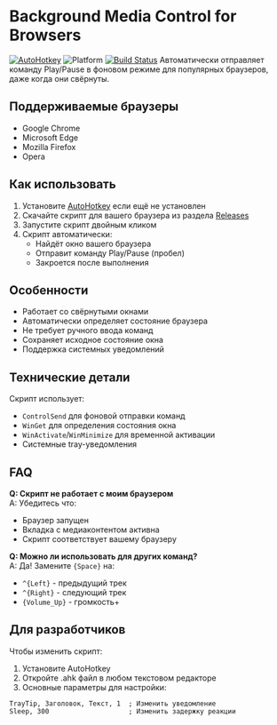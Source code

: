 # Background Media Control for Browsers

[![AutoHotkey](https://img.shields.io/badge/AutoHotkey-v1.1+-green.svg)](https://www.autohotkey.com/)
![Platform](https://img.shields.io/badge/Platform-Windows-blue)
[![Build Status](https://github.com/wulkan-Git/Background-Play-Pause/actions/workflows/build.yml/badge.svg)](https://github.com/wulkan-Git/Background-Play-Pause/actions)
Автоматически отправляет команду Play/Pause в фоновом режиме для популярных браузеров, даже когда они свёрнуты.

## Поддерживаемые браузеры
- Google Chrome
- Microsoft Edge
- Mozilla Firefox
- Opera

## Как использовать
1. Установите [AutoHotkey](https://www.autohotkey.com/download/) если ещё не установлен
2. Скачайте скрипт для вашего браузера из раздела [Releases](https://github.com/wulkan-Git/Background-Play-Pause/releases)
3. Запустите скрипт двойным кликом
4. Скрипт автоматически:
   - Найдёт окно вашего браузера
   - Отправит команду Play/Pause (пробел)
   - Закроется после выполнения

## Особенности
- Работает со свёрнутыми окнами
- Автоматически определяет состояние браузера
- Не требует ручного ввода команд
- Сохраняет исходное состояние окна
- Поддержка системных уведомлений

## Технические детали
Скрипт использует:
- `ControlSend` для фоновой отправки команд
- `WinGet` для определения состояния окна
- `WinActivate`/`WinMinimize` для временной активации
- Системные tray-уведомления
## FAQ
**Q: Скрипт не работает с моим браузером**  
A: Убедитесь что:
   - Браузер запущен
   - Вкладка с медиаконтентом активна
   - Скрипт соответствует вашему браузеру

**Q: Можно ли использовать для других команд?**  
A: Да! Замените `{Space}` на:
   - `^{Left}` - предыдущий трек
   - `^{Right}` - следующий трек
   - `{Volume_Up}` - громкость+

## Для разработчиков
Чтобы изменить скрипт:
1. Установите AutoHotkey
2. Откройте .ahk файл в любом текстовом редакторе
3. Основные параметры для настройки:
```autohotkey
TrayTip, Заголовок, Текст, 1  ; Изменить уведомление
Sleep, 300                    ; Изменить задержку реакции


